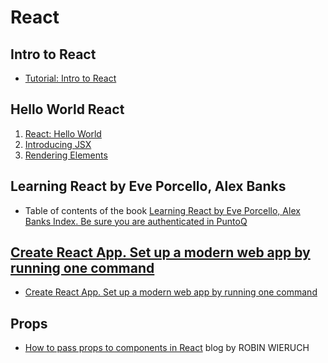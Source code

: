 # React

## Intro to React

* [Tutorial: Intro to React](https://reactjs.org/tutorial/tutorial.html)

## Hello World React

1. [React: Hello World](https://reactjs.org/docs/hello-world.html)
2. [Introducing JSX](https://reactjs.org/docs/introducing-jsx.html)
3. [Rendering Elements](https://reactjs.org/docs/rendering-elements.html)

## Learning React by Eve Porcello, Alex Banks 

* Table of contents of the book [Learning React by Eve Porcello, Alex Banks Index. Be sure you are authenticated in PuntoQ](learning-react.md)

## [Create React App. Set up a modern web app by running one command](https://create-react-app.dev/)

* [Create React App. Set up a modern web app by running one command](https://create-react-app.dev/)

## Props

* [How to pass props to components in React](https://www.robinwieruch.de/react-pass-props-to-component#react-props) blog by ROBIN WIERUCH
 